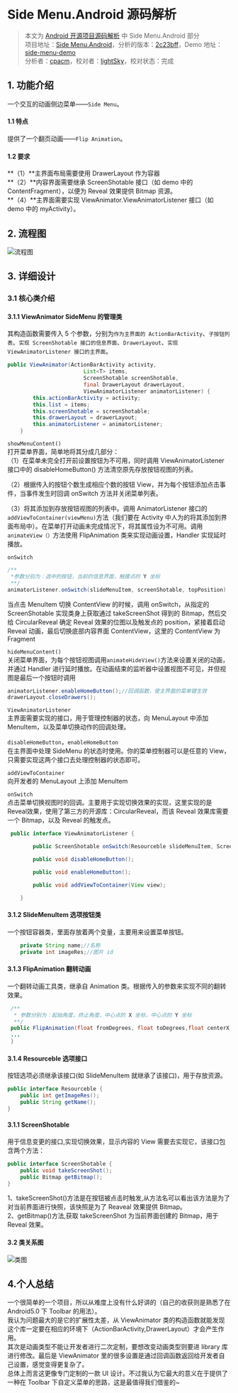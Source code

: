 Side Menu.Android 源码解析
====================================
> 本文为 [Android 开源项目源码解析](http://a.codekk.com) 中 Side Menu.Android 部分  
> 项目地址：[Side Menu.Android](https://github.com/Yalantis/Side-Menu.Android)，分析的版本：[2c23bff](https://github.com/Yalantis/Side-Menu.Android/commit/2c23bff1dbebb87b3a3291e3f7d629cc0d5efbfa)，Demo 地址：[side-menu-demo](https://github.com/aosp-exchange-group/android-open-project-demo/tree/master/side-menu-demo)    
> 分析者：[cpacm](https://github.com/cpacm)，校对者：[lightSky](https://github.com/lightSky)，校对状态：完成 

## 1. 功能介绍  
一个交互的动画侧边菜单——`Side Menu`。

#### 1.1 特点
提供了一个翻页动画——`Flip Animation`。    


#### 1.2 要求
**（1）**主界面布局需要使用 DrawerLayout 作为容器        
**（2）**内容界面需要继承 ScreenShotable 接口（如 demo 中的 ContentFragment），以便为 Reveal 效果提供 Bitmap 资源。  
**（4）**主界面需要实现 ViewAnimator.ViewAnimatorListener 接口（如 demo 中的 myActivity）。
 
## 2. 流程图  
![流程图](images/side_menu.jpg "流程图")

## 3. 详细设计  
### 3.1 核心类介绍
#### 3.1.1 ViewAnimator SideMenu 的管理类
其构造函数需要传入 5 个参数，分别为`作为主界面的 ActionBarActivity`、`子按钮列表`、`实现 ScreenShotable 接口的信息界面`、`DrawerLayout`、`实现 ViewAnimatorListener 接口的主界面`。 
  
```java
public ViewAnimator(ActionBarActivity activity,
                        List<T> items,
                        ScreenShotable screenShotable,
                        final DrawerLayout drawerLayout,
                        ViewAnimatorListener animatorListener) {
        this.actionBarActivity = activity;
        this.list = items;
        this.screenShotable = screenShotable;
        this.drawerLayout = drawerLayout;
        this.animatorListener = animatorListener;
    }
```
`showMenuContent()`  
打开菜单界面，简单地将其分成几部分：  
（1）在菜单未完全打开前设置按钮为不可用，同时调用 ViewAnimatorListener 接口中的 disableHomeButton() 方法清空原先存放按钮视图的列表。  

（2）根据传入的按钮个数生成相应个数的按钮 View，并为每个按钮添加点击事件，当事件发生时回调 onSwitch 方法并关闭菜单列表。  

（3）将其添加到存放按钮视图的列表中。调用 AnimatorListener 接口的`addViewToContainer(viewMenu)`方法（我们要在 Activity 中人为的将其添加到界面布局中）。在菜单打开动画未完成情况下，将其属性设为不可用。调用`animateView（）`方法使用 FlipAnimation 类来实现动画设置，Handler 实现延时播放。  

`onSwitch`

```java
/**
 *参数分别为：选中的按钮，当前的信息界面，触摸点的 Y 坐标
 **/
animatorListener.onSwitch(slideMenuItem, screenShotable, topPosition)
```
当点击 MenuItem 切换 ContentView 的时候，调用 onSwitch，从指定的 ScreenShotable 实现类身上获取通过 takeScreenShot 得到的 Bitmap，然后交给 CircularReveal 确定 Reveal 效果的位图以及触发点的 position，紧接着启动 Reveal 动画，最后切换底部内容界面 ContentView，这里的 ContentView 为 Fragment  


`hideMenuContent()`  
关闭菜单界面，为每个按钮视图调用`animateHideView()`方法来设置关闭的动画，并通过 Handler 进行延时播放。在动画结束的监听器中设置视图不可见，并但视图是最后一个按钮时调用  

```java
animatorListener.enableHomeButton();//回调函数，使主界面的菜单键生效
drawerLayout.closeDrawers();
```

`ViewAnimatorListener`  
主界面需要实现的接口，用于管理控制器的状态，向 MenuLayout 中添加 MenuItem，以及菜单切换动作的回调处理。  

`disableHomeButton`，`enableHomeButton`  
在主界面中处理 SideMenu 的状态时使用。你的菜单控制器可以是任意的 View，只需要实现这两个接口去处理控制器的状态即可。  

`addViewToContainer`  
向开发者的 MenuLayout 上添加 MenuItem

`onSwitch`  
点击菜单切换视图时的回调。主要用于实现切换效果的实现，这里实现的是Reveal效果，使用了第三方的开源库：CircularReveal，而该 Reveal 效果库需要一个 Bitmap，以及 Reveal 的触发点。


```java
 public interface ViewAnimatorListener {

        public ScreenShotable onSwitch(Resourceble slideMenuItem, ScreenShotable screenShotable, int position);

        public void disableHomeButton();

        public void enableHomeButton();

        public void addViewToContainer(View view);

    }
```

#### 3.1.2 SlideMenuItem 选项按钮类
一个按钮容器类，里面存放着两个变量，主要用来设置菜单按钮。

```java
    private String name;//名称
    private int imageRes;//图片 id
```
#### 3.1.3 FlipAnimation 翻转动画
一个翻转动画工具类，继承自 Animation 类。根据传入的参数来实现不同的翻转效果。

```java
 /**
  * 参数分别为：起始角度，终止角度，中心点的 X 坐标，中心点的 Y 坐标
  **/
 public FlipAnimation(float fromDegrees, float toDegrees,float centerX, float centerY) {
 ...
 }
```
#### 3.1.4 Resourceble 选项接口
按钮选项必须继承该接口(如 SlideMenuItem 就继承了该接口)，用于存放资源。

```java
public interface Resourceble {
    public int getImageRes();
    public String getName();
}
```
#### 3.1.1 ScreenShotable
用于信息变更的接口,实现切换效果，显示内容的 View 需要去实现它，该接口包含两个方法：

```java
public interface ScreenShotable {
    public void takeScreenShot();
    public Bitmap getBitmap();
}
```
1、takeScreenShot()方法是在按钮被点击时触发,从方法名可以看出该方法是为了对当前界面进行快照，该快照是为了 Reaveal 效果提供 Bitmap。  
2、getBitmap()方法,获取 takeScreenShot 为当前界面创建的 Bitmap，用于 Reveal 效果。  


#### 3.2 类关系图
![类图](images/side_menu_class.jpg "类图")

## 4.个人总结
一个很简单的一个项目，所以从难度上没有什么好讲的（自己的收获则是熟悉了在 Android5.0 下 Toolbar 的用法）。  
我认为问题最大的是它的扩展性太差，从 ViewAnimator 类的构造函数就能发现这个库一定要在相应的环境下（ActionBarActivity,DrawerLayout）才会产生作用。  
其次是动画类型不能让开发者进行二次定制，要想改变动画类型则要进 library 库进行修改。最后是 ViewAnimator 里的很多设置是通过回调函数返回给开发者自己设置，感觉变得更复杂了。  
总体上而言这更像专门定制的一款 UI 设计。不过我认为它最大的意义在于提供了一种在 Toolbar 下自定义菜单的思路，这是最值得我们借鉴的~